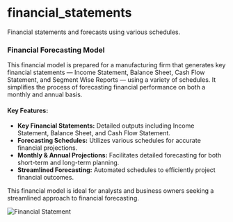# financial_statements
Financial statements and forecasts using various schedules.

### Financial Forecasting Model

This financial model is prepared for a manufacturing firm that generates key financial statements — Income Statement, Balance Sheet, Cash Flow Statement, and Segment Wise Reports — using a variety of schedules. It simplifies the process of forecasting financial performance on both a monthly and annual basis.

#### Key Features:
- **Key Financial Statements:** Detailed outputs including Income Statement, Balance Sheet, and Cash Flow Statement.
- **Forecasting Schedules:** Utilizes various schedules for accurate financial projections.
- **Monthly & Annual Projections:** Facilitates detailed forecasting for both short-term and long-term planning.
- **Streamlined Forecasting:** Automated schedules to efficiently project financial outcomes.

This financial model is ideal for analysts and business owners seeking a streamlined approach to financial forecasting.

![Financial Statement](https://github.com/user-attachments/assets/c605eddc-6c6b-4ce3-b86e-0ba1ef0b8198)

